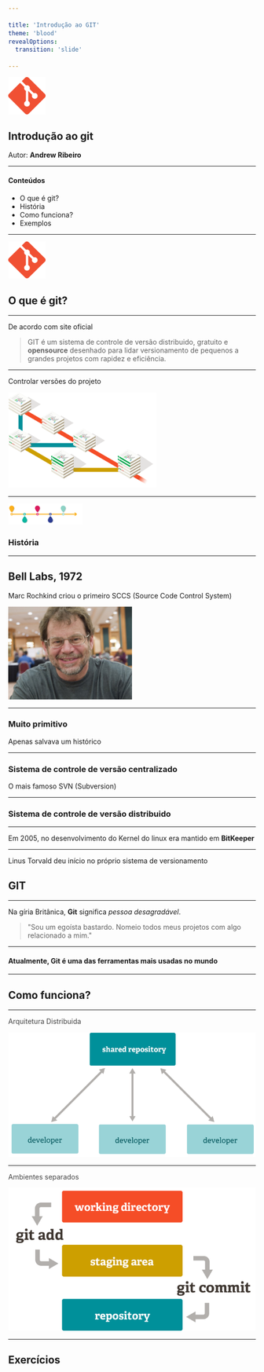 ```yaml
---

title: 'Introdução ao GIT'
theme: 'blood'
revealOptions:
  transition: 'slide'

---
```


<img src='assets/git-logo.png' style='width: 15%'/>

## Introdução ao git

Autor: **Andrew Ribeiro**

---

#### Conteúdos

- O que é git?
- História
- Como funciona?
- Exemplos

---

<img src='assets/git-logo.png' style='width: 15%'/>

## O que é git?

----

<!-- .slide: data-background-image="assets/project.jpeg" -->

De acordo com site oficial

> GIT é um sistema de controle de versão distribuido, gratuito e **opensource**
desenhado para lidar versionamento de pequenos a grandes projetos com rapidez e eficiência.

----

Controlar versões do projeto

<img src="assets/branching.png" style="width: 60%"/>

---

<img src="assets/history.png" style="width: 30%"/>

### História

----
<!-- .slide: data-background-image="assets/belllabs.jpg" -->

## Bell Labs, 1972

Marc Rochkind criou o primeiro SCCS (Source Code Control System)

<img src="assets/MarcRochkind.jpg" style="width: 50%" class="fragment"/>

----

<!-- .slide: data-background-image="assets/primitive.jpeg" -->

### Muito primitivo

Apenas salvava um histórico

----

<!-- .slide: data-background-image="assets/centralized.png" -->

### Sistema de controle de versão centralizado

O mais famoso SVN (Subversion)

----

<!-- .slide: data-background-image="assets/distributed.jpg" -->

### Sistema de controle de versão distribuido

----

<!-- .slide: data-background-image="assets/distributed.jpg" -->

Em 2005, no desenvolvimento do Kernel do linux era mantido em  **BitKeeper**

----

<!-- .slide: data-background-image="assets/linusmad.jpg" -->

Linus Torvald deu início no próprio sistema de versionamento
## GIT

----

<!-- .slide: data-background-image="assets/linushappy.jpg" -->

Na gíria Britânica, **Git** significa _pessoa desagradável_.

> "Sou um egoísta bastardo. Nomeio todos meus projetos com algo relacionado a mim."

----

<!-- .slide: data-background-image="assets/distributed.jpg" -->

#### Atualmente, Git é uma das ferramentas mais usadas no mundo

---

## Como funciona?

----

<!-- .slide: data-background="rgb(244, 244, 244)" -->

<p style="color: rgb(69,69,69)">Arquitetura Distribuida</p>

<img src="assets/workflow.png"/>

----

<!-- .slide: data-background="rgb(244, 244, 244)" -->

<p style="color: rgb(69,69,69)">Ambientes separados</p>

<img src="assets/staging.png"/>

---

## Exercícios
